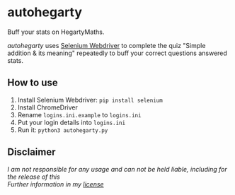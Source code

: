 # autohegarty
Buff your stats on HegartyMaths.

*autohegarty* uses [Selenium Webdriver](https://www.seleniumhq.org/projects/webdriver/) to complete the quiz "Simple addition & its meaning" repeatedly to buff your correct questions answered stats.

## How to use
1. Install Selenium Webdriver: `pip install selenium`
1. Install ChromeDriver
1. Rename `logins.ini.example` to `logins.ini`
1. Put your login details into `logins.ini`
1. Run it: `python3 autohegarty.py`

## Disclaimer
*I am not responsible for any usage and can not be held liable, including for the release of this<br>
Further information in my [license](LICENSE)*